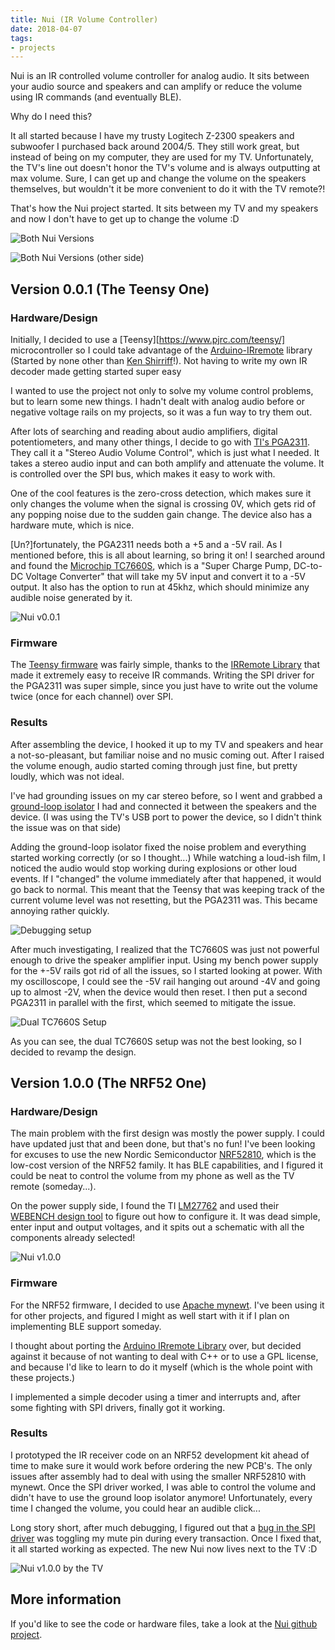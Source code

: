 ```yaml
---
title: Nui (IR Volume Controller)
date: 2018-04-07
tags:
- projects
---
```


Nui is an IR controlled volume controller for analog audio. It sits between your audio source and speakers and can amplify or reduce the volume using IR commands (and eventually BLE).

Why do I need this?

It all started because I have my trusty Logitech Z-2300 speakers and subwoofer I purchased back around 2004/5. They still work great, but instead of being on my computer, they are used for my TV. Unfortunately, the TV's line out doesn't honor the TV's volume and is always outputting at max volume. Sure, I can get up and change the volume on the speakers themselves, but wouldn't it be more convenient to do it with the TV remote?!

That's how the Nui project started. It sits between my TV and my speakers and now I don't have to get up to change the volume :D

![Both Nui Versions](/images/nui/IMG_4303.JPG)

![Both Nui Versions  (other side)](/images/nui/IMG_4311.JPG)

## Version 0.0.1 (The Teensy One)

### Hardware/Design

Initially, I decided to use a [Teensy][https://www.pjrc.com/teensy/] microcontroller so I could take advantage of the [Arduino-IRremote](https://github.com/z3t0/Arduino-IRremote) library (Started by none other than [Ken Shirriff](http://www.righto.com/2009/08/multi-protocol-infrared-remote-library.html)!). Not having to write my own IR decoder made getting started super easy

I wanted to use the project not only to solve my volume control problems, but to learn some new things. I hadn't dealt with analog audio before or negative voltage rails on my projects, so it was a fun way to try them out.

After lots of searching and reading about audio amplifiers, digital potentiometers, and many other things, I decide to go with [TI's PGA2311](http://www.ti.com/lit/ds/symlink/pga2311.pdf). They call it a "Stereo Audio Volume Control", which is just what I needed. It takes a stereo audio input and can both amplify and attenuate the volume. It is controlled over the SPI bus, which makes it easy to work with.

One of the cool features is the zero-cross detection, which makes sure it only changes the volume when the signal is crossing 0V, which gets rid of any popping noise due to the sudden gain change. The device also has a hardware mute, which is nice.

[Un?]fortunately, the PGA2311 needs both a +5 and a -5V rail. As I mentioned before, this is all about learning, so bring it on! I searched around and found the [Microchip TC7660S](http://ww1.microchip.com/downloads/en/DeviceDoc/20001467C.pdf), which is a "Super Charge Pump, DC-to-DC Voltage Converter" that will take my 5V input and convert it to a -5V output. It also has the option to run at 45khz, which should minimize any audible noise generated by it.

![Nui v0.0.1](/images/nui/IMG_4308.JPG)

### Firmware

The [Teensy firmware](https://github.com/alvarop/nui/blob/master/fw/teensy/nui.ino) was fairly simple, thanks to the [IRRemote Library](https://www.pjrc.com/teensy/td_libs_IRremote.html) that made it extremely easy to receive IR commands. Writing the SPI driver for the PGA2311 was super simple, since you just have to write out the volume twice (once for each channel) over SPI.

### Results

After assembling the device, I hooked it up to my TV and speakers and hear a not-so-pleasant, but familiar noise and no music coming out. After I raised the volume enough, audio started coming through just fine, but pretty loudly, which was not ideal.

I've had grounding issues on my car stereo before, so I went and grabbed a [ground-loop isolator](https://www.aukey.com/products/ground-loop-noise-isolator) I had and connected it between the speakers and the device. (I was using the TV's USB port to power the device, so I didn't think the issue was on that side)

Adding the ground-loop isolator fixed the noise problem and everything started working correctly (or so I thought...) While watching a loud-ish film, I noticed the audio would stop working during explosions or other loud events. If I "changed" the volume immediately after that happened, it would go back to normal. This meant that the Teensy that was keeping track of the current volume level was not resetting, but the PGA2311 was. This became annoying rather quickly.

![Debugging setup](/images/nui/IMG_3819.JPG)

After much investigating, I realized that the TC7660S was just not powerful enough to drive the speaker amplifier input. Using my bench power supply for the +-5V rails got rid of all the issues, so I started looking at power. With my oscilloscope, I could see the -5V rail hanging out around -4V and going up to almost -2V, when the device would then reset. I then put a second PGA2311 in parallel with the first, which seemed to mitigate the issue.

![Dual TC7660S Setup](/images/nui/IMG_3822.JPG)

As you can see, the dual TC7660S setup was not the best looking, so I decided to revamp the design.

## Version 1.0.0 (The NRF52 One)

### Hardware/Design

The main problem with the first design was mostly the power supply. I could have updated just that and been done, but that's no fun! I've been looking for excuses to use the new Nordic Semiconductor [NRF52810](https://www.nordicsemi.com/eng/Products/nRF52810), which is the low-cost version of the NRF52 family. It has BLE capabilities, and I figured it could be neat to control the volume from my phone as well as the TV remote (someday...).

On the power supply side, I found the TI [LM27762](http://www.ti.com/product/LM27762) and used their [WEBENCH design tool](https://webench.ti.com/) to figure out how to configure it. It was dead simple, enter input and output voltages, and it spits out a schematic with all the components already selected!

![Nui v1.0.0](/images/nui/IMG_4309.JPG)


### Firmware

For the NRF52 firmware, I decided to use [Apache mynewt](http://mynewt.apache.org/). I've been using it for other projects, and figured I might as well start with it if I plan on implementing BLE support someday.

I thought about porting the [Arduino IRremote Library](https://github.com/z3t0/Arduino-IRremote) over, but decided against it because of not wanting to deal with C++ or to use a GPL license, and because I'd like to learn to do it myself (which is the whole point with these projects.)

I implemented a simple decoder using a timer and interrupts and, after some fighting with SPI drivers, finally got it working.

### Results

I prototyped the IR receiver code on an NRF52 development kit ahead of time to make sure it would work before ordering the new PCB's. The only issues after assembly had to deal with using the smaller NRF52810 with mynewt. Once the SPI driver worked, I was able to control the volume and didn't have to use the ground loop isolator anymore! Unfortunately, every time I changed the volume, you could hear an audible click...

Long story short, after much debugging, I figured out that a [bug in the SPI driver](https://github.com/NordicSemiconductor/nrfx/issues/16) was toggling my mute pin during every transaction. Once I fixed that, it all started working as expected. The new Nui now lives next to the TV :D

![Nui v1.0.0 by the TV](/images/nui/IMG_4312.JPG)

## More information

If you'd like to see the code or hardware files, take a look at the [Nui github project](https://github.com/alvarop/nui).
